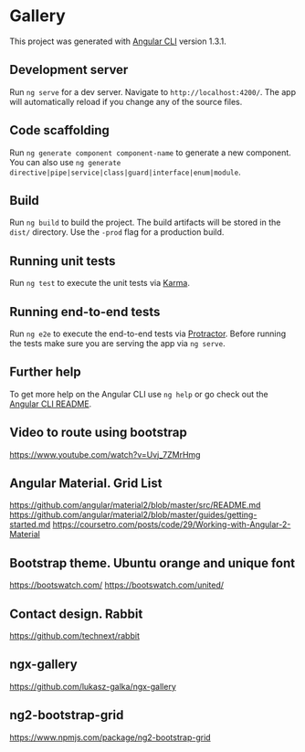 # Gallery

This project was generated with [Angular CLI](https://github.com/angular/angular-cli) version 1.3.1.

## Development server

Run `ng serve` for a dev server. Navigate to `http://localhost:4200/`. The app will automatically reload if you change any of the source files.

## Code scaffolding

Run `ng generate component component-name` to generate a new component. You can also use `ng generate directive|pipe|service|class|guard|interface|enum|module`.

## Build

Run `ng build` to build the project. The build artifacts will be stored in the `dist/` directory. Use the `-prod` flag for a production build.

## Running unit tests

Run `ng test` to execute the unit tests via [Karma](https://karma-runner.github.io).

## Running end-to-end tests

Run `ng e2e` to execute the end-to-end tests via [Protractor](http://www.protractortest.org/).
Before running the tests make sure you are serving the app via `ng serve`.

## Further help

To get more help on the Angular CLI use `ng help` or go check out the [Angular CLI README](https://github.com/angular/angular-cli/blob/master/README.md).

## Video to route using bootstrap
https://www.youtube.com/watch?v=Uvj_7ZMrHmg

## Angular Material. Grid List
https://github.com/angular/material2/blob/master/src/README.md
https://github.com/angular/material2/blob/master/guides/getting-started.md
https://coursetro.com/posts/code/29/Working-with-Angular-2-Material

## Bootstrap theme. Ubuntu orange and unique font
https://bootswatch.com/
https://bootswatch.com/united/

## Contact design. Rabbit
https://github.com/technext/rabbit

## ngx-gallery
https://github.com/lukasz-galka/ngx-gallery

## ng2-bootstrap-grid
https://www.npmjs.com/package/ng2-bootstrap-grid
